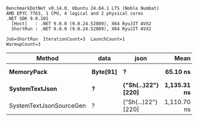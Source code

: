 ```

BenchmarkDotNet v0.14.0, Ubuntu 24.04.1 LTS (Noble Numbat)
AMD EPYC 7763, 1 CPU, 4 logical and 2 physical cores
.NET SDK 9.0.101
  [Host]   : .NET 9.0.0 (9.0.24.52809), X64 RyuJIT AVX2
  ShortRun : .NET 9.0.0 (9.0.24.52809), X64 RyuJIT AVX2

Job=ShortRun  IterationCount=3  LaunchCount=1  
WarmupCount=3  

```
| Method                  | data     | json                | Mean        | Error      | StdDev   | Min         | Max         | Gen0   | Allocated |
|------------------------ |--------- |-------------------- |------------:|-----------:|---------:|------------:|------------:|-------:|----------:|
| **MemoryPack**              | **Byte[91]** | **?**                   |    **65.10 ns** |   **5.582 ns** | **0.306 ns** |    **64.74 ns** |    **65.28 ns** | **0.0100** |     **168 B** |
| **SystemTextJson**          | **?**        | **{&quot;Sh(...)22&quot;} [220]** | **1,135.31 ns** |  **42.743 ns** | **2.343 ns** | **1,133.04 ns** | **1,137.72 ns** | **0.0095** |     **168 B** |
| SystemTextJsonSourceGen | ?        | {&quot;Sh(...)22&quot;} [220] | 1,110.70 ns | 109.619 ns | 6.009 ns | 1,106.20 ns | 1,117.53 ns | 0.0095 |     168 B |
